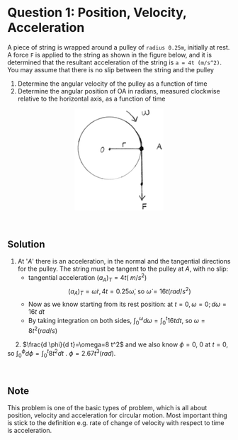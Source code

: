 &emsp;
# Question 1: Position, Velocity, Acceleration

A piece of string is wrapped around a pulley of `radius 0.25m`, initially at rest. A force `F` is applied to the  string as shown in the figure below, and it is determined that the resultant acceleration of the string is `a = 4t (m/s^2)`. You may assume that there is no slip between the string and the pulley 
1. Determine the angular velocity of the pulley as a function of time
2. Determine the angular position of OA in radians, measured clockwise relative to the horizontal 
axis, as a function of time

<div align=center>
    <img src="imgs/q1-1.png" width=200>
</div>


&emsp;
## Solution
1. At '$A$' there is an acceleration, in the normal and the tangential directions for the pulley. The string must be tangent to the pulley at $A$, with no slip:
    - tangential acceleration $\left(a_A\right)_T=4 t\left(~m / s^2\right)$
        $$\left(a_A\right)_T=\dot{\omega} r, 4 t=0.25 \dot{\omega} \text {, so } \dot{\omega}=16 t\left(rad / s^2\right)$$
    - Now as we know starting from its rest position: at $t=0, \omega=0 ; d \omega=16t\ dt$
    - By taking integration on both sides, $\int_0^\omega d \omega=\int_0^t 16 t d t$, so $\omega=8 t^2(rad / s)$

&emsp;
2. $\frac{d \phi}{d t}=\omega=8 t^2$ and we also know $\phi=0$, $0$ at $t=0$, so $\int_0^{\phi} d \phi=\int_0^t 8 t^2 d t$ . $\phi=2.67 t^3(rad)$.

&emsp;
## Note
This problem is one of the basic types of problem, which is all about position, velocity and acceleration for circular motion. Most important thing is stick to the definition e.g. rate of change of velocity with respect to time is acceleration.